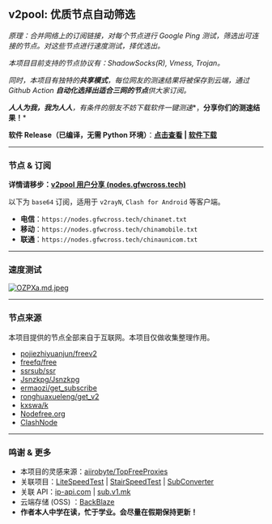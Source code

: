 ## v2pool: 优质节点自动筛选

*原理：合并网络上的订阅链接，对每个节点进行 Google Ping 测试，筛选出可连接的节点。对这些节点进行速度测试，择优选出。*

*本项目目前支持的节点协议有：ShadowSocks(R), Vmess, Trojan。*

*同时，本项目有独特的**共享模式**，每位网友的测速结果将被保存到云端，通过 Github Action **自动化选择出适合三网的节点**供大家订阅。*

***人人为我，我为人人**，有条件的朋友不妨**下载软件一键测速**，**分享你们的测速结果！***

**软件 Release（已编译，无需 Python 环境）**：**[点击查看](https://github.com/gfwcross/v2pool/releases/) | [软件下载](http://f6z.cn/2M8bs)**

--------

### 节点 & 订阅

**详情请移步：[v2pool 用户分享 (nodes.gfwcross.tech)](https://nodes.gfwcross.tech/)**

以下为 `base64` 订阅，适用于 `v2rayN`, `Clash for Android` 等客户端。

- **电信**：`https://nodes.gfwcross.tech/chinanet.txt`
- **移动**：`https://nodes.gfwcross.tech/chinamobile.txt`
- **联通**：`https://nodes.gfwcross.tech/chinaunicom.txt`

-----

### 速度测试

[![OZPXa.md.jpeg](https://i.328888.xyz/2023/01/20/OZPXa.md.jpeg)](https://imgloc.com/i/OZPXa)

------

### 节点来源

本项目提供的节点全部来自于互联网。本项目仅做收集整理作用。

- [pojiezhiyuanjun/freev2](https://github.com/pojiezhiyuanjun/freev2)
- [freefq/free](https://github.com/freefq/free)
- [ssrsub/ssr](https://github.com/ssrsub/ssr)
- [Jsnzkpg/Jsnzkpg](https://github.com/Jsnzkpg/Jsnzkpg)
- [ermaozi/get_subscribe](https://github.com/ermaozi/get_subscribe)
- [ronghuaxueleng/get_v2](https://github.com/ronghuaxueleng/get_v2)
- [kxswa/k](https://github.com/kxswa/k)
- [Nodefree.org](https://github.com/Fukki-Z/nodefree)
- [ClashNode](https://clashnode.com/f/freenode)

----------

### 鸣谢 & 更多

- 本项目的灵感来源：[aiirobyte/TopFreeProxies](https://github.com/aiirobyte/TopFreeProxies)
- 关联项目：[LiteSpeedTest](https://github.com/xxf098/LiteSpeedTest) | [StairSpeedTest](https://github.com/tindy2013/stairspeedtest-reborn) | [SubConverter](https://github.com/tindy2013/subconverter)
- 关联 API：[ip-api.com](https://ip-api.com/) | [sub.v1.mk](https://sub.v1.mk)
- 云端存储 (OSS) ：[BackBlaze](https://backblaze.com)
- **作者本人中学在读，忙于学业。会尽量在假期保持更新！**